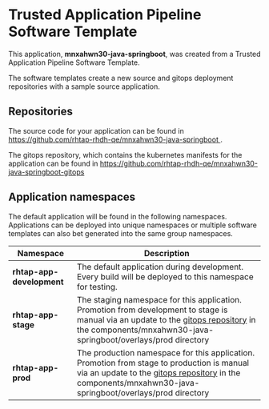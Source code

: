 # Trusted Application Pipeline Software Template

This application, **mnxahwn30-java-springboot**, was created from a Trusted Application Pipeline Software Template.

The software templates create a new source and gitops deployment repositories with a sample source application. 

## Repositories

The source code for your application can be found in [https://github.com/rhtap-rhdh-qe/mnxahwn30-java-springboot ](https://github.com/rhtap-rhdh-qe/mnxahwn30-java-springboot ).
 
The gitops repository, which contains the kubernetes manifests for the application can be found in 
[https://github.com/rhtap-rhdh-qe/mnxahwn30-java-springboot-gitops ](https://github.com/rhtap-rhdh-qe/mnxahwn30-java-springboot-gitops ) 

## Application namespaces 

The default application will be found in the following namespaces. Applications can be deployed into unique namespaces or multiple software templates can also bet generated into the same group namespaces.  

|  Namespace   |  Description   |  
| -------- | -------- |   
| **rhtap-app-development** | The default application during development. Every build will be deployed to this namespace for testing. | 
| **rhtap-app-stage** | The staging namespace for this application. Promotion from development to stage is manual via an update to the [gitops repository](https://github.com/rhtap-rhdh-qe/mnxahwn30-java-springboot-gitops ) in the components/mnxahwn30-java-springboot/overlays/prod directory |  
| **rhtap-app-prod** | The production namespace for this application. Promotion from stage to production is manual via an update to the [gitops repository](https://github.com/rhtap-rhdh-qe/mnxahwn30-java-springboot-gitops ) in the components/mnxahwn30-java-springboot/overlays/prod directory | 